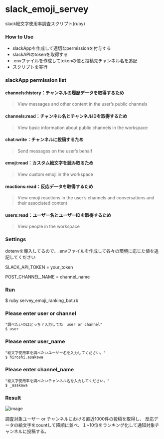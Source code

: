 # slack_emoji_servey
slack絵文字使用率調査スクリプト(ruby)

### How to Use
- slackAppを作成して適切なpermissionを付与する
- slackAPIのtokenを取得する
- .envファイルを作成してtokenの値と投稿先チャンネル名を追記
- スクリプトを実行

### slackApp permission list
#### channels:history：チャンネルの履歴データを取得するため
> View messages and other content in the user’s public channels

#### channels:read：チャンネル名とチャンネルIDを取得するため
> View basic information about public channels in the workspace

#### chat:write：チャンネルに投稿するため
> Send messages on the user’s behalf

#### emoji:read：カスタム絵文字を読み取るため
> View custom emoji in the workspace

#### reactions:read：反応データを取得するため
> View emoji reactions in the user’s channels and conversations and their associated content

#### users:read：ユーザー名とユーザーIDを取得するため
> View people in the workspace

### Settings
dotenvを導入してるので、.envファイルを作成して各々の環境に応じた値を追記してください

SLACK_API_TOKEN = your_token

POST_CHANNEL_NAME = channel_name

### Run
$ ruby servey_emoji_ranking_bot.rb

### Please enter user or channel
```
"調べたいのはどっち？入力してね　user or channel"
$ user
```

### Please enter user_name
```
"絵文字使用率を調べたいユーザー名を入力してください。"
$ hiroshi.asakawa
```

### Please enter channel_name
```
"絵文字使用率を調べたいチャンネル名を入力してください。"
$ _asakawa
```

### Result
![image](https://user-images.githubusercontent.com/36877080/74740149-a9c7ad00-529d-11ea-88fd-def719440fd9.png)

調査対象ユーザー or チャンネルにおける直近1000件の投稿を取得し、
反応データの絵文字をcountして降順に並べ、１~10位をランキング化して通知対象チャンネルに投稿する。




